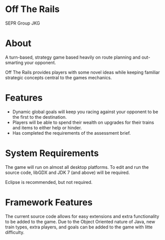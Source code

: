 Off The Rails
=
   SEPR Group JKG


About
=
   A turn-based, strategy game based heavily on route planning and out-smarting your opponent.

   Off The Rails provides players with some novel ideas while keeping familiar strategic
   concepts central to the games mechanics.

Features
=
   <ul>
   <li>Dynamic global goals will keep you racing against your opponent to be the first to the destination.</li>
   <li>Players will be able to spend their wealth on upgrades for their trains and items to
   either help or hinder.</li>
   <li>Has completed the requirements of the assessment brief.</li>
   </ul>

System Requirements
=
   The game will run on almost all desktop platforms. To edit and run the source code, libGDX and
   JDK 7 (and above) will be required.
   
   Eclipse is recommended, but not required.

Framework Features
=
   The current source code allows for easy extensions and extra functionality to be added to the game.
   Due to the Object Oriented nature of Java, new train types, extra players, and goals can be added to the game
   with litte difficulty.
